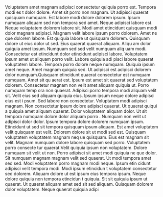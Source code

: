 Voluptatem amet magnam adipisci consectetur quiquia porro est. Tempora modi es
t dolor dolore. Amet sit porro non magnam. Ut adipisci quaerat quisquam numquam. Est labore modi dolore
 dolorem ipsum. Ipsum numquam aliquam sed non tempora sed amet. Neque adipisci labore
 est. Neque voluptatem dolorem labore sit.  Modi amet etincidunt quisquam modi dolor magnam adipisci. Magnam velit labore ipsum porro dolorem. Amet ne
que dolorem labore. Est quiquia labore ut quisquam dolorem. Quisquam dolore ut eius dolor ut sed. Eius quaerat quaerat aliquam. Aliqu
am dolor quiquia amet ipsum. Numquam sed sed velit numquam aliq
uam modi.  Consectetur est etincidunt dolor etincidunt adipisci labore. Voluptatem ipsum amet ut aliquam porro velit. Labore quiquia adi
pisci labore quaerat voluptatem labore. Tempora porro dolore neque numquam. Quiquia ipsum amet neque. Amet magnam quiquia sed. Ut
 adipisci est adipisci dolorem dolor numquam.Quisquam etincidunt quaerat consectetur est numquam numquam. Amet sit qu
aerat est. Ipsum est amet sit quaerat sed voluptatem dolorem. Consectetur magnam non velit amet aliquam quiquia ut. Porro numquam temp
ora non quaerat.  Adipisci porro tempora modi aliquam velit sit. Velit eius sed aliquam quiquia eius. Ipsum ipsum neque dolore adipisci eius est i
psum. Sed labore non consectetur. Voluptatem modi adipisci magnam.  Non consectetur ipsum dolore adipisci quaerat. Ut quaerat quiqui
a quiquia amet aliquam quaerat. Dolor voluptatem aliquam dolor. Ut sit tempora numquam dolore dolor aliquam porro
. Numquam non velit ut adipisci dolor dolor.  Ipsum tempora dolore dolorem numquam ipsum. Etincidunt ut sed sit tempora quisquam
 ipsum aliquam. Est amet voluptatem velit quisquam est velit. Dolorem dolore sit ut modi sed est. Quisquam voluptatem voluptatem magnam neq
ue quisquam. Eius est magnam sit velit. Magnam numquam dolore labore quisquam sed porro. Voluptatem porro consecte
tur quaerat.Velit quiquia ipsum non voluptatem. Dolore numquam sit velit ut non. Porro adipisci sit amet modi quiquia ne
que dolor. Sit numquam magnam magnam velit sed quaerat. Ut modi tempora amet sed sed. Modi voluptatem porro magnam modi neque. Ipsum etin
cidunt adipisci velit tempora modi.  Modi ipsum etincidun
t voluptatem consectetur sed dolorem. Aliquam dolore ut est ipsum eius tempora ipsum. Neque dolore quiquia non tempora etincidun
t quiquia. Sit sit quiquia ipsum ut quaerat. Ut quaerat aliquam amet sed sit sed aliquam. Quisquam dolorem dolor voluptatem. Neque quaerat quiquia adipi
